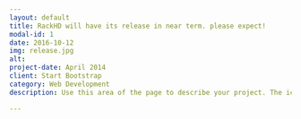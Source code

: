 ```yaml
---
layout: default
title: RackHD will have its release in near term. please expect!
modal-id: 1
date: 2016-10-12
img: release.jpg
alt: 
project-date: April 2014
client: Start Bootstrap
category: Web Development
description: Use this area of the page to describe your project. The icon above is part of a free icon set by <a href="https://sellfy.com/p/8Q9P/jV3VZ/">Flat Icons</a>. On their website, you can download their free set with 16 icons, or you can purchase the entire set with 146 icons for only $12!

---
```

